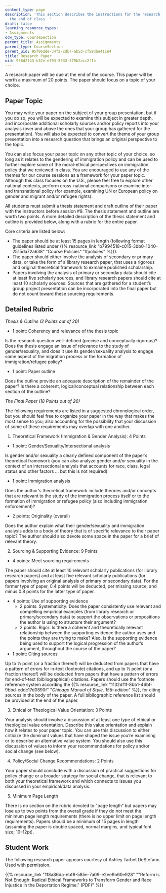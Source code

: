 ```yaml
---
content_type: page
description: 'This section describes the instructions for the research paper due at
  the end of class. '
draft: false
learning_resource_types:
- Assignments
ocw_type: CourseSection
parent_title: Assignments
parent_type: CourseSection
parent_uid: 95f06dde-34f2-cdb7-ab5d-cf58dbe41ce4
title: Research Paper
uid: 956d2f43-b32e-e703-5533-375b2acc2f1b
---
```

A research paper will be due at the end of the course. This paper will be worth a maximum of 20 points. The paper should focus on a topic of your choice.

## Paper Topic

You may write your paper on the subject of your group presentation, but if you do so, you will be expected to examine this subject in greater depth, and incorporate additional scholarly sources and/or policy reports into your analysis (over and above the ones that your group has gathered for the presentation). You will also be expected to convert the theme of your group presentation into a research question that brings an original perspective to the topic.

You can also focus your paper topic on any other topic of your choice, so long as it relates to the gendering of immigration policy and can be used to further explore some of the moral-ethical perspectives on immigration policy that we reviewed in class. You are encouraged to use any of the themes for our course sessions as a framework for your paper topic. Although this class focuses on the U.S., please feel free to explore other national contexts, perform cross-national comparisons or examine inter- and transnational policy (for example, examining UN or European policy on gender and migrant and/or refugee rights).

All students must submit a thesis statement and draft outline of their paper with the instructors before session #9. The thesis statement and outline are worth two points. A more detailed description of the thesis statement and outline is provided below, along with a rubric for the entire paper.

Core criteria are listed below:

- The paper should be at least 15 pages in length (following format guidelines listed under {{% resource_link "b7994518-c015-3bb0-1040-2515da72a638" "Course Policies" "#policies" %}}).
- The paper should either involve the analysis of secondary or primary data, or take the form of a library research paper, that uses a rigorous and original theoretical framework to exmaine published scholarship.
- Papers involving the analysis of primary or secondary data should cite at least five scholarly sources, and library research papers should cite at least 10 scholarly sources. Sources that are gathered for a student’s group project presentation can be incorporated into the final paper but do not count toward these sourcing requirements.

## Detailed Rubric

*Thesis & Outline (2 Points out of 20)*

- 1 point: Coherency and relevance of the thesis topic

Is the research question well-defined (precise and conceptually rigorous)? Does the thesis engage an issue of relevance to the study of gender/sexuality, and does it use its gender/sexuality analysis to engage some aspect of the migration process or the formation of immigration/refugee policy?

- 1 point: Paper outline

Does the outline provide an adequate description of the remainder of the paper? Is there a coherent, logical/conceptual relationship between each section of the outline?

*The Final Paper (18 Points out of 20)* 

The following requirements are listed in a suggested chronological order, but you should feel free to organize your paper in the way that makes the most sense to you; also accounting for the possibility that your discussion of some of these requirements may overlap with one another.

1) Theoretical Framework (Immigration & Gender Analysis): 4 Points

- 1 point: Gender/Sexuality/Intersectional analysis

Is gender and/or sexuality a clearly defined component of the paper’s theoretical framework (you can also analyze gender and/or sexuality in the context of an intersectional analysis that accounts for race, class, legal status and other factors … but this is not required).

- 1 point: Immigration analysis

Does the author's theoretical framework include theories and/or concepts that are relevant to the study of the immigration process itself or to the formation of immigration or refugee policy (also including immigration enforcement)?

- 2 points: Originality (overall)

Does the author explain what their gender/sexuality and immigration analysis adds to a body of theory that is of specific relevance to their paper topic? The author should also devote some space in the paper for a brief of relevant theory.  

2) Sourcing & Supporting Evidence: 9 Points

- 4 points: Meet sourcing requirements

The paper should cite at least 10 relevant scholarly publications (for library research papers) and at least five relevant scholarly publications (for papers involving an original analysis of primary or secondary data). For the former type of paper, 0.4 points will be deducted, per missing source, and minus 0.8 points for the latter type of paper.

- 4 points: Use of supporting evidence
    - 2 points: Systematicity: Does the paper consistently use relevant and compelling empirical examples (from library research or primary/secondary data) to support the observations or propositions the author is using to structure their argument?
    - 2 points: Rigor: Is there a coherent and theoretically relevant relationship between the supporting evidence the author uses and the points they are trying to make? Also, is the supporting evidence being used to support the logical progression of the author’s argument, throughout the course of the paper?
- 1 point: Citing sources

Up to ½ point (or a fraction thereof) will be deducted from papers that have a pattern of errors for in-text (footnote) citations, and up to ½ point (or a fraction thereof) will be deducted from papers that have a pattern of errors for end-of-text (bibliographical) citations. Papers should use the footnote reference system according the {{% resource_link "1132df1f-8bb1-46bf-9bbd-cddc17d0890f" "*Chicago Manual of Style, 15th edition*" %}}, for citing sources in the body of the paper. A full bibliographic reference list should be provided at the end of the paper. 

3) Ethical or Theological Value Orientation: 3 Points

Your analysis should involve a discussion of at least one type of ethical or theological value orientation. Describe this value orientation and explain how it relates to your paper topic. You can use this discussion to either criticize the dominant values that have shaped the issue you’re examining or to describe an alternative value system. You should also use this discussion of values to inform your recommendations for policy and/or social change (see below).

4) Policy/Social Change Recommendations: 2 Points

Your paper should conclude with a discussion of practical suggestions for policy change or a broader strategy for social change, that is relevant to both your theoretical framework and which connects to issues you discussed in your empirical/data analysis.

5) Minimum Page Length

There is no section on the rubric devoted to “page length” but papers may lose up to two points from the overall grade if they do not meet the minimum page length requirements (there is no upper limit on page length requirements). Papers should be a minimum of 15 pages in length (assuming the paper is double spaced, normal margins, and typical font size; 10–12pt).

## Student Work

The following research paper appears courtesy of Ashley Tarbet DeStefano. Used with permission. 

{{% resource_link "118a86da-ebf6-585e-7a09-e2ee9b60e928" "\"Reform is Not Enough: Radical Ethical Frameworks to Transform Gender and Race Injustice in the Deportation Regime.\" (PDF)" %}}